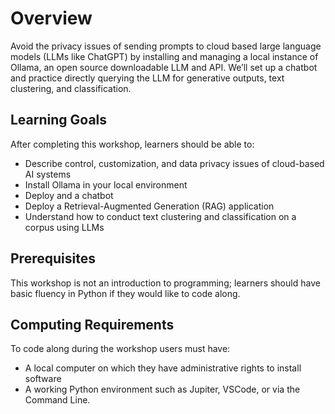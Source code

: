 Overview
========

Avoid the privacy issues of sending prompts to cloud based large language models (LLMs like ChatGPT) by installing and managing a local instance of Ollama, an open source downloadable LLM and API. We’ll set up a chatbot and practice directly querying the LLM for generative outputs, text clustering, and classification.


Learning Goals
--------------

After completing this workshop, learners should be able to:

* Describe control, customization, and data privacy issues of cloud-based AI systems
* Install Ollama in your local environment
* Deploy and a chatbot
* Deploy a Retrieval-Augmented Generation (RAG) application
* Understand how to conduct text clustering and classification on a corpus using LLMs


Prerequisites
-------------

This workshop is not an introduction to programming; learners should have basic fluency in Python if they would like to code along.


Computing Requirements
----------------------

To code along during the workshop users must have:

* A local computer on which they have administrative rights to install software
* A working Python environment such as Jupiter, VSCode, or via the Command Line.

